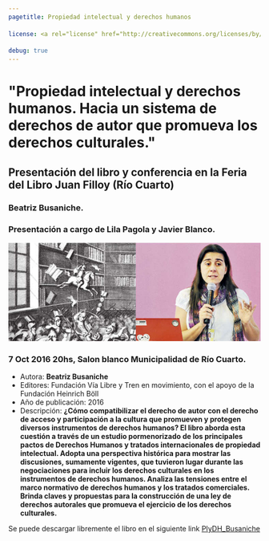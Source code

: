 ```yaml
---
pagetitle: Propiedad intelectual y derechos humanos

license: <a rel="license" href="http://creativecommons.org/licenses/by/4.0/"><img alt="Creative Commons License" style="border-width:0" src="https://i.creativecommons.org/l/by/4.0/88x31.png" /></a><br />This work is licensed under a <a rel="license" href="http://creativecommons.org/licenses/by/4.0/">Creative Commons Attribution 4.0 International License</a>.

debug: true
---
```


<div class="page-header">
<h1 class="page-header">
"Propiedad intelectual y derechos humanos. Hacia un sistema de derechos de autor que promueva los derechos culturales."
</h1>
<h2 class="project-tagline">
Presentación del libro y conferencia en la Feria del Libro Juan Filloy (Río Cuarto)
</h2>
</div>


<section class="main-content">

### **Beatriz Busaniche.**
### Presentación a cargo de Lila Pagola y Javier Blanco.

![](./img/bea.jpg)

### 7 Oct 2016 20hs, Salon blanco Municipalidad de Río Cuarto.

- Autora: **Beatriz Busaniche**
- Editores: Fundación Vía Libre y Tren en movimiento, con el apoyo de la Fundación Heinrich Böll
- Año de publicación: 2016
- Descripción: **¿Cómo compatibilizar el derecho de autor con el derecho de acceso y participación a la cultura que promueven y protegen diversos instrumentos de derechos humanos? El libro aborda esta cuestión a través de un estudio pormenorizado de los principales pactos de Derechos Humanos y tratados internacionales de propiedad intelectual. Adopta una perspectiva histórica para mostrar las discusiones, sumamente vigentes, que tuvieron lugar durante las negociaciones para incluir los derechos culturales en los instrumentos de derechos humanos. Analiza las tensiones entre el marco normativo de derechos humanos y los tratados comerciales. Brinda claves y propuestas para la construcción de una ley de derechos autorales que promueva el ejercicio de los derechos culturales.**

Se puede descargar libremente el libro en el siguiente link [PIyDH_Busaniche](
http://www.vialibre.org.ar/wp-content/uploads/2016/04/piydh_busaniche.pdf)

</section>
